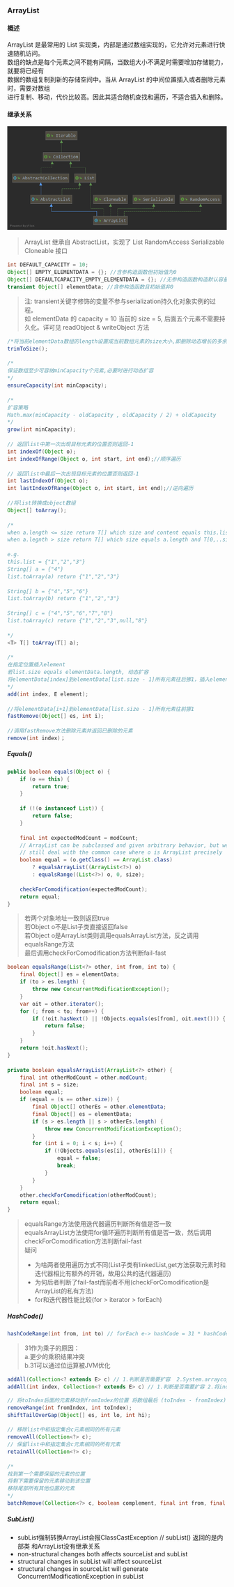 ### ArrayList
#### 概述
ArrayList 是最常用的 List 实现类，内部是通过数组实现的，它允许对元素进行快速随机访问。   
数组的缺点是每个元素之间不能有间隔，当数组大小不满足时需要增加存储能力，就要将已经有  
数据的数组复制到新的存储空间中。当从 ArrayList 的中间位置插入或者删除元素时，需要对数组  
进行复制、移动，代价比较高。因此其适合随机查找和遍历，不适合插入和删除。  
#### 继承关系 
![alt 继承关系图](pic/ArrayList.png)

>ArrayList 继承自 AbstractList，实现了 List RandomAccess Serializable Cloneable 接口  

```java
int DEFAULT_CAPACITY = 10;
Object[] EMPTY_ELEMENTDATA = {}; //含参构造函数但初始值为0
Object[] DEFAULTCAPACITY_EMPTY_ELEMENTDATA = {}; //无参构造函数构造默认容量的数组
transient Object[] elementData; //含参构造函数且初始值非0
```
>注: transient关键字修饰的变量不参与serialization持久化对象实例的过程。  
>如 elementData 的 capacity = 10 当前的 size = 5, 后面五个元素不需要持久化。详可见 readObject & writeObject 方法  
```java
/*将当前elementData数组的length设置成当前数组元素的size大小,即删除动态增长的多余空间*/
trimToSize();

/*
保证数组至少可容纳minCapacity个元素,必要时进行动态扩容
*/
ensureCapacity(int minCapacity);

/*
扩容策略
Math.max(minCapacity - oldCapacity , oldCapacity / 2) + oldCapacity 
*/
grow(int minCapacity);

// 返回list中第一次出现目标元素的位置否则返回-1
int indexOf(Object o);
int indexOfRange(Object o, int start, int end);//顺序遍历

// 返回list中最后一次出现目标元素的位置否则返回-1
int lastIndexOf(Object o);
int lastIndexOfRange(Object o, int start, int end);//逆向遍历

//将list转换成object数组
Object[] toArray();

/*
when a.length <= size return T[] which size and content equals this.list
when a.legnth > size return T[] which size equals a.length and T[0,..size-1] equal this.list, T[size] = null, T[size + 1,..a.length - 1] equals a

e.g.
this.list = {"1","2","3"}
String[] a = {"4"} 
list.toArray(a) return {"1","2","3"}

String[] b = {"4","5","6"} 
list.toArray(b) return {"1","2","3"}

String[] c = {"4","5","6","7","8"} 
list.toArray(c) return {"1","2","3",null,"8"}

*/
<T> T[] toArray(T[] a);

/*
在指定位置插入element
若list.size equals elementData.length, 动态扩容
将elementData[index]到elementData[list.size - 1]所有元素往后挪1，插入element至index位置
*/
add(int index, E element);

//将elementData[i+1]到elementData[list.size - 1]所有元素往前挪1
fastRemove(Object[] es, int i);

//调用fastRemove方法删除元素并返回已删除的元素
remove(int index)；
```
##### Equals()

```java
public boolean equals(Object o) {
    if (o == this) {
        return true;
    }

    if (!(o instanceof List)) {
        return false;
    }

    final int expectedModCount = modCount;
    // ArrayList can be subclassed and given arbitrary behavior, but we can
    // still deal with the common case where o is ArrayList precisely
    boolean equal = (o.getClass() == ArrayList.class)
        ? equalsArrayList((ArrayList<?>) o)
        : equalsRange((List<?>) o, 0, size);

    checkForComodification(expectedModCount);
    return equal;
}
```
>若两个对象地址一致则返回true  
>若Object o不是List子类直接返回false  
>若Object o是ArrayList类则调用equalsArrayList方法，反之调用equalsRange方法  
>最后调用checkForComodification方法判断fail-fast

```java
boolean equalsRange(List<?> other, int from, int to) {
    final Object[] es = elementData;
    if (to > es.length) {
        throw new ConcurrentModificationException();
    }
    var oit = other.iterator();
    for (; from < to; from++) {
        if (!oit.hasNext() || !Objects.equals(es[from], oit.next())) {
            return false;
        }
    }
    return !oit.hasNext();
}

private boolean equalsArrayList(ArrayList<?> other) {
    final int otherModCount = other.modCount;
    final int s = size;
    boolean equal;
    if (equal = (s == other.size)) {
        final Object[] otherEs = other.elementData;
        final Object[] es = elementData;
        if (s > es.length || s > otherEs.length) {
            throw new ConcurrentModificationException();
        }
        for (int i = 0; i < s; i++) {
            if (!Objects.equals(es[i], otherEs[i])) {
                equal = false;
                break;
            }
        }
    }
    other.checkForComodification(otherModCount);
    return equal;
}
```
>equalsRange方法使用迭代器遍历判断所有值是否一致  
>equalsArrayList方法使用for循环遍历判断所有值是否一致，然后调用checkForComodification方法判断fail-fast   
>疑问  
>
>* 为啥两者使用遍历方式不同(List子类有linkedList,get方法获取元素时和迭代器相比有额外的开销，故用公共的迭代器遍历)  
>* 为何后者判断了fail-fast而前者不用(checkForComodification是ArrayList的私有方法)  
>* for和迭代器性能比较(for > iterator > forEach)

##### HashCode()

```java
hashCodeRange(int from, int to) // forEach e-> hashCode = 31 * hashCode + (e == null ? 0 : e.hashCode());
```
>31作为乘子的原因：  
>a.更少的乘积结果冲突  
>b.31可以通过位运算被JVM优化  
```java
addAll(Collection<? extends E> c) // 1.判断是否需要扩容  2.System.arraycopy 插入数组
addAll(int index, Collection<? extends E> c) // 1.判断是否需要扩容 2.将index后面的元素往后挪 s - index 个位置 3.System.arraycopy 插入数组
```

```java
// 将toIndex后面的元素移动到fromIndex的位置 将数组最后 (toIndex - fromIndex) 个元素置为null
removeRange(int fromIndex, int toIndex);
shiftTailOverGap(Object[] es, int lo, int hi);

// 移除list中和指定集合c元素相同的所有元素
removeAll(Collection<?> c);
// 保留list中和指定集合c元素相同的所有元素
retainAll(Collection<?> c);

/* 
找到第一个需要保留的元素的位置
将剩下需要保留的元素移动到该位置
移除尾部所有其他位置的元素
*/
batchRemove(Collection<?> c, boolean complement, final int from, final int end);
```
##### SubList()

+ subList强制转换ArrayList会报ClassCastException // subList() 返回的是内部类 和ArrayList没有继承关系
+ non-structural changes both affects sourceList and subList
+ structural changes in subList will affect sourceList
+ structural changes in sourceList will generate ConcurrentModificationException in subList